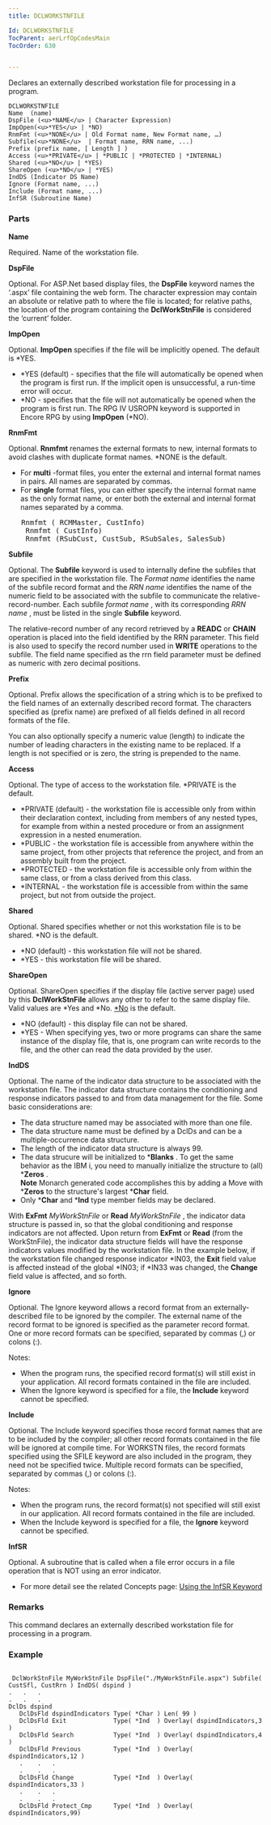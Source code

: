 ```yaml
---
title: DCLWORKSTNFILE

Id: DCLWORKSTNFILE
TocParent: aerLrfOpCodesMain
TocOrder: 630


---
```


Declares an externally described workstation file for processing in a program.

```
DCLWORKSTNFILE 
Name  (name)
DspFile (<u>*NAME</u> | Character Expression)
ImpOpen(<u>*YES</u> | *NO)
RnmFmt (<u>*NONE</u> | Old Format name, New Format name, …)
Subfile(<u>*NONE</u>  | Format name, RRN name, ...)
Prefix (prefix name, [ Length ] )
Access (<u>*PRIVATE</u> | *PUBLIC | *PROTECTED | *INTERNAL)
Shared (<u>*NO</u> | *YES)
ShareOpen (<u>*NO</u> | *YES)
IndDS (Indicator DS Name)
Ignore (Format name, ...)
Include (Format name, ...)
InfSR (Subroutine Name)

```

### Parts

**Name** 

Required. Name of the workstation file.


**DspFile** 

Optional. For ASP.Net based display files, the **DspFile** keyword names the ‘.aspx’ file containing the web form. The character expression may contain an absolute or relative path to where the file is located; for relative paths, the location of the program containing the **DclWorkStnFile** is considered the ‘current’ folder.


**ImpOpen** 

Optional. **ImpOpen** specifies if the file will be implicitly opened. The default is *YES. 

- *YES (default) - specifies that the file will automatically be opened when the program is first run. If the implicit open is unsuccessful, a run-time error will occur.
- *NO - specifies that the file will not automatically be opened when the program is first run. The RPG IV USROPN keyword is supported in Encore RPG by using **ImpOpen** (*NO).


**RnmFmt** 

Optional. **Rnmfmt** renames the external formats to new, internal formats to avoid clashes with duplicate format names. *NONE is the default. 

- For **multi** -format files, you enter the external and internal format names in pairs. All names are separated by commas.
- For **single** format files, you can either specify the internal format name as the only format name, or enter both the external and internal format names separated by a comma. 
<pre class="prettyprint">	Rnmfmt ( RCMMaster, CustInfo)                              // single format
	Rnmfmt ( CustInfo)                                         // single format
	Rnmfmt (RSubCust, CustSub, RSubSales, SalesSub)            // multi-format </pre>


**Subfile** 

Optional. The **Subfile** keyword is used to internally define the subfiles that are specified in the workstation file. The *Format name* identifies the name of the subfile record format and the *RRN name* identifies the name of the numeric field to be associated with the subfile to communicate the relative-record-number. Each subfile *format name* , with its corresponding *RRN name* , must be listed in the single **Subfile** keyword. 

The relative-record number of any record retrieved by a **READC** or **CHAIN** operation is placed into the field identified by the RRN parameter. This field is also used to specify the record number used in **WRITE** operations to the subfile. The field name specified as the rrn field parameter must be defined as numeric with zero decimal positions.


**Prefix** 

Optional. Prefix allows the specification of a string which is to be prefixed to the field names of an externally described record format. The characters specified as (prefix name) are prefixed of all fields defined in all record formats of the file. 

You can also optionally specify a numeric value (length) to indicate the number of leading characters in the existing name to be replaced. If a length is not specified or is zero, the string is prepended to the name.


**Access** 

Optional. The type of access to the workstation file. *PRIVATE is the default. 

- *PRIVATE (default) - the workstation file is accessible only from within their declaration context, including from members of any nested types, for example from within a nested procedure or from an assignment expression in a nested enumeration.
- *PUBLIC - the workstation file is accessible from anywhere within the same project, from other projects that reference the project, and from an assembly built from the project.
- *PROTECTED - the workstation file is accessible only from within the same class, or from a class derived from this class.
- *INTERNAL - the workstation file is accessible from within the same project, but not from outside the project.


**Shared** 

Optional. Shared specifies whether or not this workstation file is to be shared. *NO is the default. 

- *NO (default) - this workstation file will not be shared.
- *YES - this workstation file will be shared.


**ShareOpen** 

Optional. ShareOpen specifies if the display file (active server page) used by this **DclWorkStnFile** allows any other to refer to the same display file. Valid values are *Yes and *No. <u>*No</u> is the default. 

- *NO (default) - this display file can not be shared.
- *YES - When specifying yes, two or more programs can share the same instance of the display file, that is, one program can write records to the file, and the other can read the data provided by the user.


**IndDS** 

Optional. The name of the indicator data structure to be associated with the workstation file. The indicator data structure contains the conditioning and response indicators passed to and from data management for the file. Some basic considerations are: 

- The data structure named may be associated with more than one file.
- The data structure name must be defined by a DclDs and can be a
                        multiple-occurrence data structure.
- The length of the indicator data structure is always 99.
- The data strucure will be initialized to ***Blanks** .  To get
                        the same behavior as the IBM i, you need to manually initialize the
                        structure to (all) ***Zeros**  .<br />
 **Note** Monarch generated code accomplishes this by adding a Move
                        with ***Zeros**  to the structure's largest ***Char**  field.
- Only ***Char**  and ***Ind**  type member fields may be
                        declared.

With **ExFmt** *MyWorkStnFile* or **Read** *MyWorkStnFile* , the indicator data structure is passed in, so that the global conditioning and response indicators are not affected. Upon return from **ExFmt** or **Read** (from the WorkStnFile), the indicator data structure fields will have the response indicators values modified by the workstation file. In the example below, if the workstation file changed response indicator *IN03, the **Exit** field value is affected instead of the global *IN03; if *IN33 was changed, the **Change** field value is affected, and so forth.


**Ignore** 

Optional. The Ignore keyword allows a record format from an externally-described file to be ignored by the compiler. The external name of the record format to be ignored is specified as the parameter record format. One or more record formats can be specified, separated by commas (,) or colons (:).


Notes:


- When the program runs, the specified record format(s) will still exist in your application. All record formats contained in the file are included.
- When the Ignore keyword is specified for a file, the **Include** keyword cannot be specified.


**Include** 

Optional. The Include keyword specifies those record format names that are to be included by the compiler; all other record formats contained in the file will be ignored at compile time. For WORKSTN files, the record formats specified using the SFILE keyword are also included in the program, they need not be specified twice. Multiple record formats can be specified, separated by commas (,) or colons (:).


Notes:


- When the program runs, the record format(s) not specified will still exist in our application. All record formats contained in the file are included.
- When the Include keyword is specified for a file, the **Ignore** keyword cannot be specified.


**InfSR** 

Optional. A subroutine that is called when a file error occurs in a file operation that is NOT using an error indicator. 

- For more detail see the related Concepts page: [Using the InfSR Keyword](ecrConInfSRKeyword.html)


### Remarks
This command declares an externally described workstation file for processing in a program. 

### Example

```

 DclWorkStnFile MyWorkStnFile DspFile("./MyWorkStnFile.aspx") Subfile( CustSfl, CustRrn ) IndDS( dspind )
.	.	.
.	.	.
DclDs dspind
   DclDsFld dspindIndicators Type( *Char ) Len( 99 )
   DclDsFld Exit             Type( *Ind  ) Overlay( dspindIndicators,3 )
   DclDsFld Search           Type( *Ind  ) Overlay( dspindIndicators,4 )
   DclDsFld Previous         Type( *Ind  ) Overlay( dspindIndicators,12 )
   .	.	.
   .	.	.
   DclDsFld Change           Type( *Ind  ) Overlay( dspindIndicators,33 ) 
   .	.	.
   .	.	.
   DclDsFld Protect_Cmp      Type( *Ind  ) Overlay( dspindIndicators,99)
			
```

